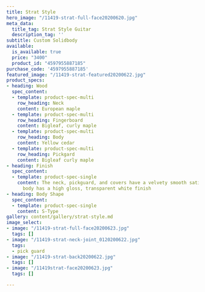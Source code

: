 ```yaml
---
title: Strat Style
hero_image: "/11419-strat-full-face20200620.jpg"
meta_data:
  title_tag: Strat Style Guitar
  description_tag: ''
subtitle: Custom Solidbody
available:
  is_available: true
  price: "3400"
  product_id: "4597955887185"
purchase_code: '4597955887185'
featured_image: "/11419-strat-featured20200622.jpg"
product_specs:
- heading: Wood
  spec_content:
  - template: product-spec-multi
    row_heading: Neck
    content: European maple
  - template: product-spec-multi
    row_heading: Fingerboard
    content: Bigleaf, curly maple
  - template: product-spec-multi
    row_heading: Body
    content: Yellow cedar
  - template: product-spec-multi
    row_heading: Pickgard
    content: Bigleaf curly maple
- heading: Finish
  spec_content:
  - template: product-spec-single
    content: The neck, pickguard, and covers have a velvety smooth satin finish, the
      body has a high gloss, transparent white finish
- heading: Body Shape
  spec_content:
  - template: product-spec-single
    content: S-Type
gallery: content/gallery/strat-style.md
image_select:
- image: "/11419-strat-full-face20200623.jpg"
  tags: []
- image: "/11419-strat-neck-joint_0120200622.jpg"
  tags:
  - pick guard
- image: "/11419-strat-back20200622.jpg"
  tags: []
- image: "/11419strat-face20200623.jpg"
  tags: []

---
```

